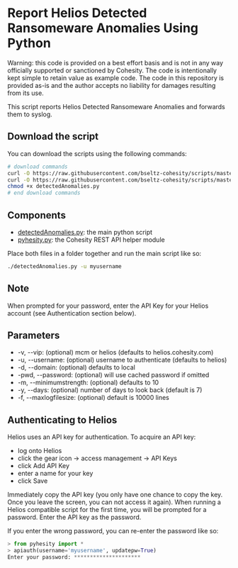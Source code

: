 # Report Helios Detected Ransomeware Anomalies Using Python

Warning: this code is provided on a best effort basis and is not in any way officially supported or sanctioned by Cohesity. The code is intentionally kept simple to retain value as example code. The code in this repository is provided as-is and the author accepts no liability for damages resulting from its use.

This script reports Helios Detected Ransomeware Anomalies and forwards them to syslog.

## Download the script

You can download the scripts using the following commands:

```bash
# download commands
curl -O https://raw.githubusercontent.com/bseltz-cohesity/scripts/master/python/detectedAnomalies/detectedAnomalies.py
curl -O https://raw.githubusercontent.com/bseltz-cohesity/scripts/master/python/pyhesity.py
chmod +x detectedAnomalies.py
# end download commands
```

## Components

* [detectedAnomalies.py](https://raw.githubusercontent.com/bseltz-cohesity/scripts/master/python/detectedAnomalies/detectedAnomalies.py): the main python script
* [pyhesity.py](https://raw.githubusercontent.com/bseltz-cohesity/scripts/master/python/pyhesity/pyhesity.py): the Cohesity REST API helper module

Place both files in a folder together and run the main script like so:

```bash
./detectedAnomalies.py -u myusername
```

## Note

When prompted for your password, enter the API Key for your Helios account (see Authentication section below).

## Parameters

* -v, --vip: (optional) mcm or helios (defaults to helios.cohesity.com)
* -u, --username: (optional) username to authenticate (defaults to helios)
* -d, --domain: (optional) defaults to local
* -pwd, --password: (optional) will use cached password if omitted
* -m, --minimumstrength: (optional) defaults to 10
* -y, --days: (optional) number of days to look back (default is 7)
* -f, --maxlogfilesize: (optional) default is 10000 lines

## Authenticating to Helios

Helios uses an API key for authentication. To acquire an API key:

* log onto Helios
* click the gear icon -> access management -> API Keys
* click Add API Key
* enter a name for your key
* click Save

Immediately copy the API key (you only have one chance to copy the key. Once you leave the screen, you can not access it again). When running a Helios compatible script for the first time, you will be prompted for a password. Enter the API key as the password.

If you enter the wrong password, you can re-enter the password like so:

```python
> from pyhesity import *
> apiauth(username='myusername', updatepw=True)
Enter your password: *********************
```
